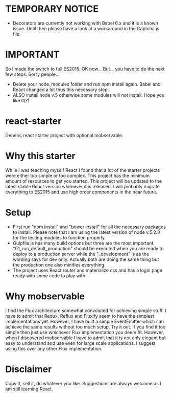 # TEMPORARY NOTICE
- Decorators are currently not working with Babel 6.x and it is a known issue. Until then please have a look at 
a workaround in the Captcha.js file.

# IMPORTANT
So I made the switch to full ES2015. OK now... But... you have to do the next few steps. Sorry people...
- Delete your node_modules folder and run npm install again. Babel and React changed a lot thus this necessary step. 
- ALSO install node v.5 otherwise some modules will not install. Hope you like it(?)

# react-starter
Generic react starter project with optional mobservable.

# Why this starter
While I was teaching myself React I found that a lot of the starter projects were either too simple or too complex.
This project has the minimum amount of resources to get you started. This project will be updated to the latest stable
React version whenever it is released. I will probably migrate everything to ES2015 and use high order components in the 
near future.

# Setup
- First run "npm install" and "bower install" for all the necessary packages to install. Please note that I am using the 
latest version of node v.5.2.0 for the testing modules to function properly.
- Gulpfile.js has many build options but three are the most important. "01_run_default_production" should be executed when you are
ready to deploy to a production server while the "_development" is as the wording says for dev only. Actually both are doing the
same thing but the production one also minifies everything.
- The project uses React router and materialize css and has a login page ready with some code to play with.

# Why mobservable
I find the Flux architecture somewhat convoluted for achieving simple stuff. I have to admit that Redux, Reflux and Fluxify seem to have
the simplest implementations yet. However, I have built a simple EventEmitter which can achieve the same results without too much
setup. Try it out. If you find it too simple then just use whichever Flux implementation you deem fit.
However, when I discovered mobservable I have to admit that it is not only elegant but easy to understand and use even for 
large scale applications. I suggest using this over any other Flux implementation.

# Disclaimer
Copy it, sell it, do whatever you like. Suggestions are always welcome as I am still learning React.

